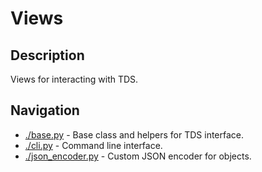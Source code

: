 # Views
## Description
Views for interacting with TDS.

## Navigation
* [./base.py](./base.py) -
Base class and helpers for TDS interface.
* [./cli.py](./cli.py) -
Command line interface.
* [./json_encoder.py](./json_encoder.py) -
Custom JSON encoder for objects.
